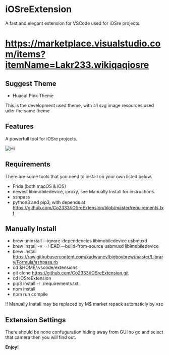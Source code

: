 # iOSreExtension

A fast and elegant extension for VSCode used for iOSre projects.

# https://marketplace.visualstudio.com/items?itemName=Lakr233.wikiqaqiosre

## Suggest Theme

- Huacat Pink Theme

This is the development used theme, with all svg image resources used uder the same theme

## Features

A powerfull tool for iOSre projects.

![Hi](https://github.com/Co2333/iOSreExtension/raw/master/images/main.png)

## Requirements

There are some tools that you need to install on your own listed below.
- Frida (both macOS & iOS)
- newest libimobiledevice, iproxy, see Manually Install for instructions.
- sshpass
- python3 and pip3, with depends at https://github.com/Co2333/iOSreExtension/blob/master/requirements.txt

## Manually Install

- brew uninstall --ignore-dependencies libimobiledevice usbmuxd
- brew install -v --HEAD --build-from-source usbmuxd libimobiledevice
- brew install https://raw.githubusercontent.com/kadwanev/bigboybrew/master/Library/Formula/sshpass.rb
- cd $HOME/.vscode/extensions
- git clone https://github.com/Co2333/iOSreExtension.git
- cd iOSreExtension
- pip3 install -r ./requirements.txt
- npm install
- npm run compile

!! Manually Install may be replaced by M$ market repack automaticly by vsc

## Extension Settings

There should be none confuguration hiding away from GUI so go and select that camera then you will find out.

**Enjoy!**

